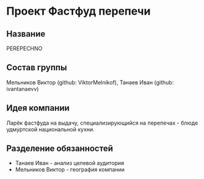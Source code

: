 # Проект Фастфуд перепечи

## Название

PEREPECHNO

## Состав группы

Мельников Виктор (github: ViktorMelnikof), Танаев Иван (github: ivantanaevv)

## Идея компании

Ларёк фастфуда на выдачу, специализирующийся на перепечах - блюде удмуртской национальной кухни.

## Разделение обязанностей

- Танаев Иван - анализ целевой аудитория
- Мельников Виктор - география компании
